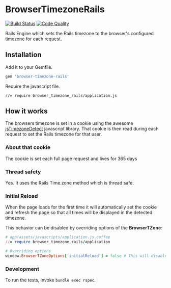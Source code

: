 # BrowserTimezoneRails

[![Build Status](https://secure.travis-ci.org/kbaum/browser-timezone-rails.png)](http://travis-ci.org/kbaum/browser-timezone-rails)
[![Code Quality](https://codeclimate.com/badge.png)](https://codeclimate.com/github/kbaum/browser-timezone-rails)

Rails Engine which sets the Rails timezone to the browser's configured timezone for each request.

## Installation

Add it to your Gemfile.

```ruby
gem 'browser-timezone-rails'
```

Require the javascript file.
```
//= require browser_timezone_rails/application.js
```

## How it works

The browsers timezone is set in a cookie using the awesome [jsTimezoneDetect](https://bitbucket.org/pellepim/jstimezonedetect) javascript library.  That cookie is then read during each request to set the Rails timezone for that user.

### About that cookie
The cookie is set each full page request and lives for 365 days

### Thread safety
Yes.  It uses the Rails Time.zone method which is thread safe.

### Initial Reload
When the page loads for the first time it will automatically set the cookie and refresh the page so that all times will be displayed in the detected timezone.

This behavior can be disabled by overriding options of the __BrowserTZone__:
```ruby
# app/assets/javascripts/application.js.coffee
//= require browser_timezone_rails/application

# Overriding options
window.BrowserTZoneOptions['initialReload'] = false # This will disable initial reload
```

### Development
To run the tests, invoke `bundle exec rspec`.
